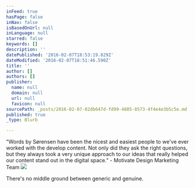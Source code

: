 ```yaml
---
inFeed: true
hasPage: false
inNav: false
isBasedOnUrl: null
inLanguage: null
starred: false
keywords: []
description: ''
datePublished: '2016-02-07T18:53:19.829Z'
dateModified: '2016-02-07T18:51:46.590Z'
title: ''
author: []
authors: []
publisher:
  name: null
  domain: null
  url: null
  favicon: null
sourcePath: _posts/2016-02-07-02db647d-fd99-4805-8573-4f4e4e3b5c5e.md
published: true
_type: Blurb

---
```

"Words by Sørensen have been the nicest and easiest people to we've ever worked with the develop content. Not only did they ask the right questions, but they always took a very unique approach to our ideas that really helped our content stand out in the digital space." - Motivate Design Marketing Team
![](https://the-grid-user-content.s3-us-west-2.amazonaws.com/0b99dd0c-ec7d-4d3c-bfca-ad44bd83a714.jpg)

There's no middle ground between generic and genuine.